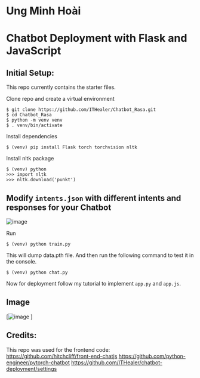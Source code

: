 # Ung Minh Hoài

# Chatbot Deployment with Flask and JavaScript

## Initial Setup:
This repo currently contains the starter files.

Clone repo and create a virtual environment
```
$ git clone https://github.com/ITHealer/Chatbot_Rasa.git
$ cd Chatbot_Rasa
$ python -m venv venv
$ . venv/bin/activate
```
Install dependencies
```
$ (venv) pip install Flask torch torchvision nltk
```
Install nltk package
```
$ (venv) python
>>> import nltk
>>> nltk.download('punkt')
```
## Modify `intents.json` with different intents and responses for your Chatbot

![image](https://user-images.githubusercontent.com/94621494/199390763-91fff19c-26ed-47a6-994f-414db4c7385e.png)


Run
```
$ (venv) python train.py
```
This will dump data.pth file. And then run
the following command to test it in the console.
```
$ (venv) python chat.py
```

Now for deployment follow my tutorial to implement `app.py` and `app.js`.

## Image
[![image](https://user-images.githubusercontent.com/94621494/199389983-5ed37114-f6cf-4302-8af2-1c7af5bfe7f8.png)
]

## Credits:
This repo was used for the frontend code:
https://github.com/hitchcliff/front-end-chatjs
https://github.com/python-engineer/pytorch-chatbot
https://github.com/ITHealer/chatbot-deployment/settings
